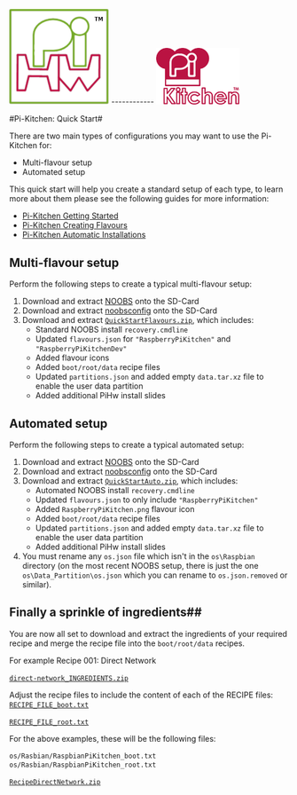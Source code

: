 <img src="https://raw.githubusercontent.com/PiHw/Pi-Kitchen/master/markdown_source/markdown/img/pihwlogotm.png" width=180 />
------------
<img src="https://raw.githubusercontent.com/PiHw/Pi-Kitchen/master/markdown_source/markdown/img/PiKitchen.png" width=150 />

#Pi-Kitchen: Quick Start#

There are two main types of configurations you may want to use the Pi-Kitchen for:

- Multi-flavour setup
- Automated setup

This quick start will help you create a standard setup of each type, to learn more about them please see the following guides for more information:

- <a href="https://github.com/PiHw/Pi-Kitchen/blob/master/markdown_source/markdown/PiKitchen-GettingStarted.md">Pi-Kitchen Getting Started</a>
- <a href="https://github.com/PiHw/Pi-Kitchen/blob/master/markdown_source/markdown/PiKitchen-CreatingFlavours.md">Pi-Kitchen Creating Flavours</a>
- <a href="https://github.com/PiHw/Pi-Kitchen/blob/master/markdown_source/markdown/PiKitchen-AutomaticInstallations.md">Pi-Kitchen Automatic Installations</a>


##  Multi-flavour setup ##

Perform the following steps to create a typical multi-flavour setup:

1. Download and extract [NOOBS](http://www.raspberrypi.org/downloads/) onto the SD-Card
2. Download and extract [noobsconfig](https://github.com/procount/noobsconfig/blob/master/noobsconfig.zip?raw=true) onto the SD-Card
3. Download and extract <a href="https://raw.githubusercontent.com/PiHw/Pi-Kitchen/master/guides/QuickStartFlavours.zip">`QuickStartFlavours.zip`</a>, which includes:
	- Standard NOOBS install `recovery.cmdline`
	- Updated `flavours.json` for `"RaspberryPiKitchen"` and `"RaspberryPiKitchenDev"`
	- Added flavour icons
	- Added `boot/root/data` recipe files
	- Updated `partitions.json` and added empty `data.tar.xz` file to enable the user data partition
	- Added additional PiHw install slides



## Automated setup ##
Perform the following steps to create a typical automated setup:

1. Download and extract [NOOBS](http://www.raspberrypi.org/downloads/) onto the SD-Card
2. Download and extract [noobsconfig](https://github.com/procount/noobsconfig/blob/master/noobsconfig.zip?raw=true) onto the SD-Card
3. Download and extract <a href="https://raw.githubusercontent.com/PiHw/Pi-Kitchen/master/guides/QuickStartAuto.zip">`QuickStartAuto.zip`</a>, which includes:
	- Automated NOOBS install `recovery.cmdline`
	- Updated `flavours.json` to only include `"RaspberryPiKitchen"`
	- Added `RaspberryPiKitchen.png` flavour icon
	- Added `boot/root/data` recipe files
	- Updated `partitions.json` and added empty `data.tar.xz` file to enable the user data partition
	- Added additional PiHw install slides
4. You must rename any `os.json` file which isn't in the `os\Raspbian` directory (on the most recent NOOBS setup, there is just the one `os\Data_Partition\os.json` which you can rename to `os.json.removed` or similar).


## Finally a sprinkle of ingredients##
You are now all set to download and extract the ingredients of your required recipe and merge the recipe file into the `boot/root/data` recipes.

For example Recipe 001: Direct Network

<a href="https://raw.githubusercontent.com/PiHw/Pi-Kitchen/master/guides/direct-network_INGREDIENTS.zip">`direct-network_INGREDIENTS.zip`</a>

Adjust the recipe files to include the content of each of the RECIPE files:
<a href="https://raw.githubusercontent.com/PiHw/Pi-Kitchen/master/sdcard/pi-kitchen/direct-network/RECIPE_FILE_boot.txt">`RECIPE_FILE_boot.txt`</a>

<a href="https://raw.githubusercontent.com/PiHw/Pi-Kitchen/master/sdcard/pi-kitchen/direct-network/RECIPE_FILE_root.txt">`RECIPE_FILE_root.txt`</a>

For the above examples, these will be the following files:

	os/Rasbian/RaspbianPiKitchen_boot.txt
	os/Rasbian/RaspbianPiKitchen_root.txt
<a href="https://raw.githubusercontent.com/PiHw/Pi-Kitchen/master/guides/RecipeDirectNetwork.zip">`RecipeDirectNetwork.zip`</a>
